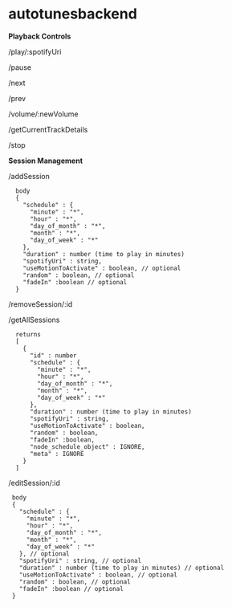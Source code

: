 # autotunesbackend


**Playback Controls**

/play/:spotifyUri

/pause

/next

/prev

/volume/:newVolume

/getCurrentTrackDetails

/stop


**Session Management**

/addSession
```
  body
  {
    "schedule" : {
      "minute" : "*",
      "hour" : "*",
      "day_of_month" : "*",
      "month" : "*",
      "day_of_week" : "*"
    },
    "duration" : number (time to play in minutes)
    "spotifyUri" : string,
    "useMotionToActivate" : boolean, // optional
    "random" : boolean, // optional
    "fadeIn" :boolean // optional
  }
```
  
/removeSession/:id

/getAllSessions 
```
  returns
  [
    { 
      "id" : number
      "schedule" : {
        "minute" : "*",
        "hour" : "*",
        "day_of_month" : "*",
        "month" : "*",
        "day_of_week" : "*"
      },
      "duration" : number (time to play in minutes)
      "spotifyUri" : string,
      "useMotionToActivate" : boolean,
      "random" : boolean,
      "fadeIn" :boolean,
      "node_schedule_object" : IGNORE,
      "meta" : IGNORE
    }
  ]
```

/editSession/:id
 ```
  body
  {
    "schedule" : {
      "minute" : "*",
      "hour" : "*",
      "day_of_month" : "*",
      "month" : "*",
      "day_of_week" : "*"
    }, // optional
    "spotifyUri" : string, // optional
    "duration" : number (time to play in minutes) // optional
    "useMotionToActivate" : boolean, // optional
    "random" : boolean, // optional
    "fadeIn" :boolean // optional
  }
 ```
